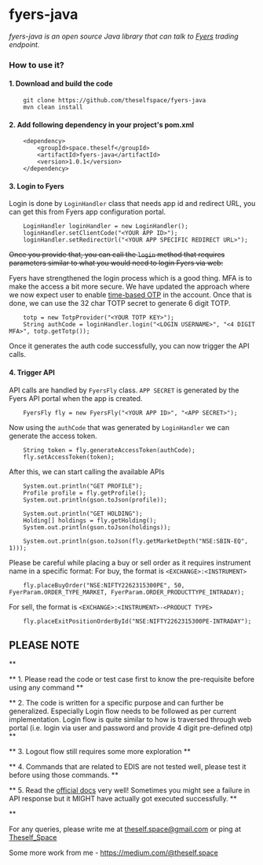 # fyers-java

   *fyers-java is an open source Java library that can talk to [Fyers](https://fyers.in/) trading endpoint.*

### How to use it?

#### 1. Download and build the code

		git clone https://github.com/theselfspace/fyers-java
		mvn clean install

#### 2. Add following dependency in your project's pom.xml

        <dependency>
			<groupId>space.theself</groupId>
			<artifactId>fyers-java</artifactId>
			<version>1.0.1</version>
        </dependency>

#### 3. Login to Fyers 
Login is done by `LoginHandler` class that needs app id and redirect URL, you can get this from Fyers app configuration portal.

		LoginHandler loginHandler = new LoginHandler();
		loginHandler.setClientCode("<YOUR APP ID>");
		loginHandler.setRedirectUrl("<YOUR APP SPECIFIC REDIRECT URL>");
		
~~Once you provide that, you can call the `login` method that requires parameters similar to what you would need to login Fyers via web:~~

Fyers have strengthened the login process which is a good thing. MFA is to make the access a bit more secure.
We have updated the approach where we now expect user to enable [time-based OTP](https://support.fyers.in/portal/en/kb/articles/what-is-time-based-one-time-password-totp-and-how-to-set-it-up-in-fyers) in the account.
Once that is done, we can use the 32 char TOTP secret to generate 6 digit TOTP.
		
		
		totp = new TotpProvider("<YOUR TOTP KEY>");
		String authCode = loginHandler.login("<LOGIN USERNAME>", "<4 DIGIT MFA>", totp.getTotp());

Once it generates the auth code successfully, you can now trigger the API calls.

#### 4. Trigger API
API calls are handled by `FyersFly` class. `APP SECRET` is generated by the Fyers API portal when the app is created.

		FyersFly fly = new FyersFly("<YOUR APP ID>", "<APP SECRET>");

Now using the `authCode` that was generated by `LoginHandler` we can generate the access token.

		String token = fly.generateAccessToken(authCode);
		fly.setAccessToken(token);

After this, we can start calling the available APIs

		System.out.println("GET PROFILE");
		Profile profile = fly.getProfile();
		System.out.println(gson.toJson(profile));

	 	System.out.println("GET HOLDING");
		Holding[] holdings = fly.getHolding();
		System.out.println(gson.toJson(holdings));

		System.out.println(gson.toJson(fly.getMarketDepth("NSE:SBIN-EQ", 1)));
		
Please be careful while placing a buy or sell order as it requires instrument name in a specific format:
For buy, the format is `<EXCHANGE>:<INSTRUMENT>`

		fly.placeBuyOrder("NSE:NIFTY2262315300PE", 50, FyerParam.ORDER_TYPE_MARKET, FyerParam.ORDER_PRODUCTTYPE_INTRADAY);
		
For sell, the format is `<EXCHANGE>:<INSTRUMENT>-<PRODUCT TYPE>`

		fly.placeExitPositionOrderById("NSE:NIFTY2262315300PE-INTRADAY");				
		

## PLEASE NOTE
**

** 1. Please read the code or test case first to know the pre-requisite before using any command **

** 2. The code is written for a specific purpose and can further be generalized. Especially Login flow needs to be followed as per current implementation. Login flow is quite similar to how is traversed through web portal (i.e. login via user and password and provide 4 digit pre-defined otp) **

** 3. Logout flow still requires some more exploration **

** 4. Commands that are related to EDIS are not tested well, please test it before using those commands. **

** 5. Read the [official docs](https://myapi.fyers.in/docs/) very well! Sometimes you might see a failure in API response but it MIGHT have actually got executed successfully. **

**

For any queries, please write me at <theself.space@gmail.com> or ping at [Theself_Space](https://twitter.com/Theself_Space)

Some more work from me - https://medium.com/@theself.space

